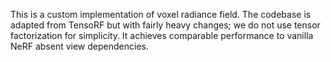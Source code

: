 This is a custom implementation of voxel radiance field. The codebase
is adapted from TensoRF but with fairly heavy changes; we do not use tensor factorization for simplicity.
It achieves comparable performance to vanilla NeRF absent view dependencies.
